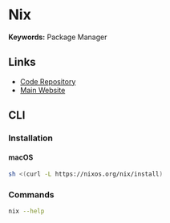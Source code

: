 # Nix

**Keywords:** Package Manager

## Links

- [Code Repository](https://github.com/NixOS/nix)
- [Main Website](https://nixos.org)

## CLI

### Installation

#### macOS

```sh
sh <(curl -L https://nixos.org/nix/install)
```

### Commands

```sh
nix --help
```
